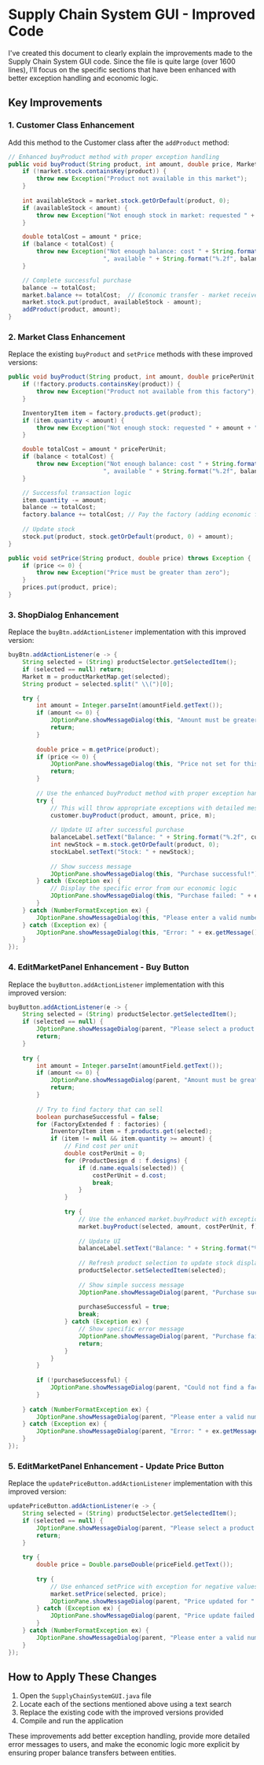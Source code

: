 # Supply Chain System GUI - Improved Code

I've created this document to clearly explain the improvements made to the Supply Chain System GUI code. Since the file is quite large (over 1600 lines), I'll focus on the specific sections that have been enhanced with better exception handling and economic logic.

## Key Improvements

### 1. Customer Class Enhancement
Add this method to the Customer class after the `addProduct` method:

```java
// Enhanced buyProduct method with proper exception handling
public void buyProduct(String product, int amount, double price, Market market) throws Exception {
    if (!market.stock.containsKey(product)) {
        throw new Exception("Product not available in this market");
    }
    
    int availableStock = market.stock.getOrDefault(product, 0);
    if (availableStock < amount) {
        throw new Exception("Not enough stock in market: requested " + amount + ", available " + availableStock);
    }

    double totalCost = amount * price;
    if (balance < totalCost) {
        throw new Exception("Not enough balance: cost " + String.format("%.2f", totalCost) + 
                           ", available " + String.format("%.2f", balance));
    }

    // Complete successful purchase
    balance -= totalCost;
    market.balance += totalCost;  // Economic transfer - market receives payment
    market.stock.put(product, availableStock - amount);
    addProduct(product, amount);
}
```

### 2. Market Class Enhancement
Replace the existing `buyProduct` and `setPrice` methods with these improved versions:

```java
public void buyProduct(String product, int amount, double pricePerUnit, FactoryExtended factory) throws Exception {
    if (!factory.products.containsKey(product)) {
        throw new Exception("Product not available from this factory");
    }

    InventoryItem item = factory.products.get(product);
    if (item.quantity < amount) {
        throw new Exception("Not enough stock: requested " + amount + ", available " + item.quantity);
    }

    double totalCost = amount * pricePerUnit;
    if (balance < totalCost) {
        throw new Exception("Not enough balance: cost " + String.format("%.2f", totalCost) + 
                           ", available " + String.format("%.2f", balance));
    }

    // Successful transaction logic
    item.quantity -= amount;
    balance -= totalCost;
    factory.balance += totalCost; // Pay the factory (adding economic flow)
    
    // Update stock
    stock.put(product, stock.getOrDefault(product, 0) + amount);
}

public void setPrice(String product, double price) throws Exception {
    if (price <= 0) {
        throw new Exception("Price must be greater than zero");
    }
    prices.put(product, price);
}
```

### 3. ShopDialog Enhancement
Replace the `buyBtn.addActionListener` implementation with this improved version:

```java
buyBtn.addActionListener(e -> {
    String selected = (String) productSelector.getSelectedItem();
    if (selected == null) return;
    Market m = productMarketMap.get(selected);
    String product = selected.split(" \\(")[0];

    try {
        int amount = Integer.parseInt(amountField.getText());
        if (amount <= 0) {
            JOptionPane.showMessageDialog(this, "Amount must be greater than zero.");
            return;
        }
        
        double price = m.getPrice(product);
        if (price <= 0) {
            JOptionPane.showMessageDialog(this, "Price not set for this product. Please contact the market manager.");
            return;
        }
        
        // Use the enhanced buyProduct method with proper exception handling
        try {
            // This will throw appropriate exceptions with detailed messages
            customer.buyProduct(product, amount, price, m);
            
            // Update UI after successful purchase
            balanceLabel.setText("Balance: " + String.format("%.2f", customer.balance));
            int newStock = m.stock.getOrDefault(product, 0);
            stockLabel.setText("Stock: " + newStock);
            
            // Show success message
            JOptionPane.showMessageDialog(this, "Purchase successful!");
        } catch (Exception ex) {
            // Display the specific error from our economic logic
            JOptionPane.showMessageDialog(this, "Purchase failed: " + ex.getMessage());
        }
    } catch (NumberFormatException ex) {
        JOptionPane.showMessageDialog(this, "Please enter a valid number for the amount.");
    } catch (Exception ex) {
        JOptionPane.showMessageDialog(this, "Error: " + ex.getMessage());
    }
});
```

### 4. EditMarketPanel Enhancement - Buy Button
Replace the `buyButton.addActionListener` implementation with this improved version:

```java
buyButton.addActionListener(e -> {
    String selected = (String) productSelector.getSelectedItem();
    if (selected == null) {
        JOptionPane.showMessageDialog(parent, "Please select a product first.");
        return;
    }
    
    try {
        int amount = Integer.parseInt(amountField.getText());
        if (amount <= 0) {
            JOptionPane.showMessageDialog(parent, "Amount must be greater than zero.");
            return;
        }
        
        // Try to find factory that can sell
        boolean purchaseSuccessful = false;
        for (FactoryExtended f : factories) {
            InventoryItem item = f.products.get(selected);
            if (item != null && item.quantity >= amount) {
                // Find cost per unit
                double costPerUnit = 0;
                for (ProductDesign d : f.designs) {
                    if (d.name.equals(selected)) {
                        costPerUnit = d.cost;
                        break;
                    }
                }
                
                try {
                    // Use the enhanced market.buyProduct with exceptions
                    market.buyProduct(selected, amount, costPerUnit, f);
                    
                    // Update UI
                    balanceLabel.setText("Balance: " + String.format("%.2f", market.balance));
                    
                    // Refresh product selection to update stock display
                    productSelector.setSelectedItem(selected);
                    
                    // Show simple success message
                    JOptionPane.showMessageDialog(parent, "Purchase successful!");
                    
                    purchaseSuccessful = true;
                    break;
                } catch (Exception ex) {
                    // Show specific error message
                    JOptionPane.showMessageDialog(parent, "Purchase failed: " + ex.getMessage());
                    return;
                }
            }
        }
        
        if (!purchaseSuccessful) {
            JOptionPane.showMessageDialog(parent, "Could not find a factory with enough stock.");
        }
        
    } catch (NumberFormatException ex) {
        JOptionPane.showMessageDialog(parent, "Please enter a valid number for amount.");
    } catch (Exception ex) {
        JOptionPane.showMessageDialog(parent, "Error: " + ex.getMessage());
    }
});
```

### 5. EditMarketPanel Enhancement - Update Price Button
Replace the `updatePriceButton.addActionListener` implementation with this improved version:

```java
updatePriceButton.addActionListener(e -> {
    String selected = (String) productSelector.getSelectedItem();
    if (selected == null) {
        JOptionPane.showMessageDialog(parent, "Please select a product first.");
        return;
    }
    
    try {
        double price = Double.parseDouble(priceField.getText());
        
        try {
            // Use enhanced setPrice with exception for negative values
            market.setPrice(selected, price);
            JOptionPane.showMessageDialog(parent, "Price updated for " + selected + " to " + price);
        } catch (Exception ex) {
            JOptionPane.showMessageDialog(parent, "Price update failed: " + ex.getMessage());
        }
    } catch (NumberFormatException ex) {
        JOptionPane.showMessageDialog(parent, "Please enter a valid number for price.");
    }
});
```

## How to Apply These Changes

1. Open the `SupplyChainSystemGUI.java` file
2. Locate each of the sections mentioned above using a text search
3. Replace the existing code with the improved versions provided
4. Compile and run the application

These improvements add better exception handling, provide more detailed error messages to users, and make the economic logic more explicit by ensuring proper balance transfers between entities.
